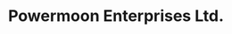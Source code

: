 ---
title: "Powermoon Enterprises Ltd."
url: /lawrenceville/powermoon-enterprises-ltd/
shop: lamps
---